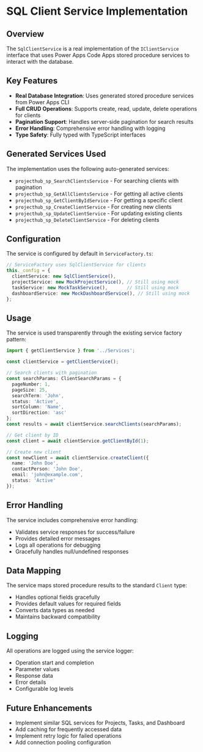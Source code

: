 # SQL Client Service Implementation

## Overview
The `SqlClientService` is a real implementation of the `IClientService` interface that uses Power Apps Code Apps stored procedure services to interact with the database.

## Key Features
- **Real Database Integration**: Uses generated stored procedure services from Power Apps CLI
- **Full CRUD Operations**: Supports create, read, update, delete operations for clients
- **Pagination Support**: Handles server-side pagination for search results
- **Error Handling**: Comprehensive error handling with logging
- **Type Safety**: Fully typed with TypeScript interfaces

## Generated Services Used
The implementation uses the following auto-generated services:
- `projecthub_sp_SearchClientsService` - For searching clients with pagination
- `projecthub_sp_GetAllClientsService` - For getting all active clients
- `projecthub_sp_GetClientByIdService` - For getting a specific client
- `projecthub_sp_CreateClientService` - For creating new clients
- `projecthub_sp_UpdateClientService` - For updating existing clients
- `projecthub_sp_DeleteClientService` - For deleting clients

## Configuration
The service is configured by default in `ServiceFactory.ts`:
```typescript
// ServiceFactory uses SqlClientService for clients
this._config = {
  clientService: new SqlClientService(),
  projectService: new MockProjectService(), // Still using mock
  taskService: new MockTaskService(),       // Still using mock
  dashboardService: new MockDashboardService(), // Still using mock
};
```

## Usage
The service is used transparently through the existing service factory pattern:
```typescript
import { getClientService } from '../Services';

const clientService = getClientService();

// Search clients with pagination
const searchParams: ClientSearchParams = {
  pageNumber: 1,
  pageSize: 25,
  searchTerm: 'John',
  status: 'Active',
  sortColumn: 'Name',
  sortDirection: 'asc'
};
const results = await clientService.searchClients(searchParams);

// Get client by ID
const client = await clientService.getClientById(1);

// Create new client
const newClient = await clientService.createClient({
  name: 'John Doe',
  contactPerson: 'John Doe',
  email: 'john@example.com',
  status: 'Active'
});
```

## Error Handling
The service includes comprehensive error handling:
- Validates service responses for success/failure
- Provides detailed error messages
- Logs all operations for debugging
- Gracefully handles null/undefined responses

## Data Mapping
The service maps stored procedure results to the standard `Client` type:
- Handles optional fields gracefully
- Provides default values for required fields
- Converts data types as needed
- Maintains backward compatibility

## Logging
All operations are logged using the service logger:
- Operation start and completion
- Parameter values
- Response data
- Error details
- Configurable log levels

## Future Enhancements
- Implement similar SQL services for Projects, Tasks, and Dashboard
- Add caching for frequently accessed data
- Implement retry logic for failed operations
- Add connection pooling configuration
